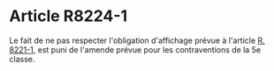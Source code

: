 # Article R8224-1

  
Le fait de ne pas respecter l'obligation d'affichage prévue à l'article [R. 8221-1][1], est puni de l'amende prévue pour les contraventions de la 5e classe.

 [1]: /affichCodeArticle.do?cidTexte=LEGITEXT000006072050&idArticle=LEGIARTI000018500596&dateTexte=&categorieLien=cid